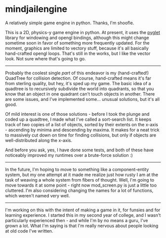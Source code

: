 mindjailengine
==============

A relatively simple game engine in python. Thanks, I'm shoofle.

This is a 2D, physics-y game engine in python. At present, it uses the [pyglet](http://www.pyglet.org/) library for windowing and opengl bindings, although this might change sometime soon in favor of something more frequently updated. For the moment, graphics are limited to vectory stuff, because it's all basically hand-crafted opengl loops. That's still in the works, but I like the vector look. Not sure where that's going to go.

--------

Probably the coolest single _part_ of this endeavor is my (hand-crafted!) QuadTree for collision detection. Of course, hand-crafted means it's far from sterling quality, but hey, it's sped up my game. The basic idea of a quadtree is to recursively subdivide the world into quadrants, so that you know that an object in one quadrant can't touch objects in another. There are some issues, and I've implemented some... unusual solutions, but it's all good.

Of mild interest is one of those solutions - before I took the plunge and coded up a quadtree, I made what I've called a sort-search list. It keeps track of two copies of a list of objects, sorted by their extents on the x-axis - ascending by minima and descending by maxima. It makes for a neat trick to massively cut down on time for finding collisions, but only if objects are well-distributed along the x-axis.

And before you ask, yes, I have done some tests, and both of these have noticeably improved my runtimes over a brute-force solution :)

--------

In the future, I'm hoping to move to something like a component-entity system, but my one attempt at it made me realize just how rusty I am at the task of weaving a whole system from fibers of thought. Well, I'm going to move towards it at some point - right now mod\_screen.py is just a little too cluttered. I'm also considering changing the names for a lot of functions, which weren't named very well.

--------

I'm working on this with the intent of making a game in it, for funsies and for learning experience. I started this in my second year of college, and I wasn't particularly experienced then - and while I'm by no means a guru, I've grown a lot. What I'm saying is that I'm really nervous about people looking at old code I've written.


